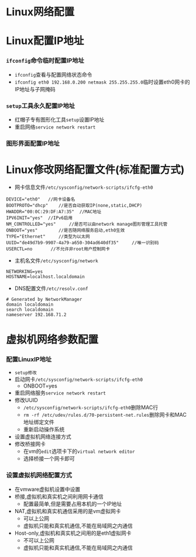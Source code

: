 # Linux网络配置

# Linux配置IP地址
### `ifconfig`命令临时配置IP地址
+ `ifconfig`查看与配置网络状态命令
+ `ifconfig eth0 192.168.0.200 netmask 255.255.255.0`临时设置eth0网卡的IP地址与子网掩码

### `setup`工具永久配置IP地址
+ 红帽子专有图形化工具`setup`设置IP地址
+ 重启网络`service network restart`

### 图形界面配置IP地址

# Linux修改网络配置文件(标准配置方式)
+ 网卡信息文件`/etc/sysconfig/network-scripts/ifcfg-eth0`
```
DEVICE="eth0"   //网卡设备名
BOOTPROTO="dhcp"    //是否自动获取IP(none,static,DHCP)
HWADDR="00:0C:29:DF:A7:35"  //MAC地址
IPV6INIT="yes"  //IPv6启用
NM_CONTROLLED="yes"     //是否可以由network manage图形管理工具托管
ONBOOT="yes"        //是否随网络服务启动,eth0生效
TYPE="Ethernet"     //类型为以太网
UUID="de49d7b9-9907-4a79-a650-304ad640df35"     //唯一识别码
USERCTL=no       //不允许非root用户控制网卡
```

+ 主机名文件`/etc/sysconfig/network`
```
NETWORKING=yes
HOSTNAME=localhost.localdomain
```

+ DNS配置文件`/etc/resolv.conf`
```
# Generated by NetworkManager
domain localdomain
search localdomain
nameserver 192.168.71.2
```

# 虚拟机网络参数配置
### 配置LinuxIP地址
+ `setup修改`
+ 启动网卡`/etc/sysconfig/network-scripts/ifcfg-eth0`
    + ONBOOT=yes
+ 重启网络服务`service network restart`
+ 修改UUID
    + `/etc/sysconfig/network-scripts/ifcfg-eth0`删除MAC行
    + `rm -rf /etc/udev/rules.d/70-persistent-net.rules`删除网卡和MAC地址绑定文件
    + 重新启动操作系统
+ 设置虚拟机网络连接方式
+ 修改桥接网卡
    + 在vm的`edit`选项卡下的`virtual network editor`
    + 选择桥接一个网卡即可

### 设置虚拟机网络配置方式
+ 在vmware虚拟机设置中设置
+ 桥接,虚拟机和真实机之间利用网卡通信
    + 配置最简单,但是需要占用本机的一个IP地址
+ NAT,虚拟机和真实机通信采用的是vm虚拟网卡
    + 可以上公网
    + 虚拟机只能和真实机通信,不能在局域网之内通信
+ Host-only,虚拟机和真实机之间用的是eth1虚拟网卡
    + 不可以上公网
    + 虚拟机只能和真实机通信,不能在局域网之内通信

